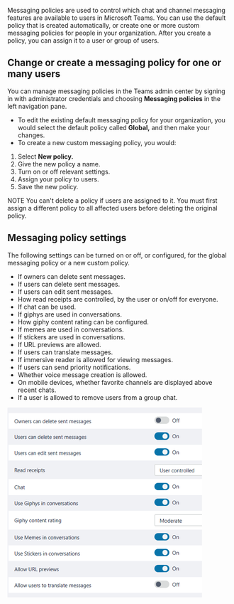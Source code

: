 Messaging policies are used to control which chat and channel messaging features are available to users in Microsoft Teams. You can use the default policy that is created automatically, or create one or more custom messaging policies for people in your organization. After you create a policy, you can assign it to a user or group of users.

## Change or create a messaging policy for one or many users

You can manage messaging policies in the Teams admin center by signing in with administrator credentials and choosing **Messaging policies** in the left navigation pane.

- To edit the existing default messaging policy for your organization, you would select the default policy called **Global,** and then make your changes.
- To create a new custom messaging policy, you would:

1. Select **New policy.**
1. Give the new policy a name.
1. Turn on or off relevant settings.
1. Assign your policy to users.
1. Save the new policy.

NOTE
You can't delete a policy if users are assigned to it. You must first assign a different policy to all affected users before deleting the original policy.

## Messaging policy settings

The following settings can be turned on or off, or configured, for the global messaging policy or a new custom policy.

- If owners can delete sent messages.
- If users can delete sent messages.
- If users can edit sent messages.
- How read receipts are controlled, by the user or on/off for everyone.
- If chat can be used.
- If giphys are used in conversations.
- How giphy content rating can be configured.
- If memes are used in conversations.
- If stickers are used in conversations.
- If URL previews are allowed.
- If users can translate messages.
- If immersive reader is allowed for viewing messages.
- If users can send priority notifications.
- Whether voice message creation is allowed.
- On mobile devices, whether favorite channels are displayed above recent chats.
- If a user is allowed to remove users from a group chat.

![Messaging policy settings](../media/messaging-policy-settings.png)